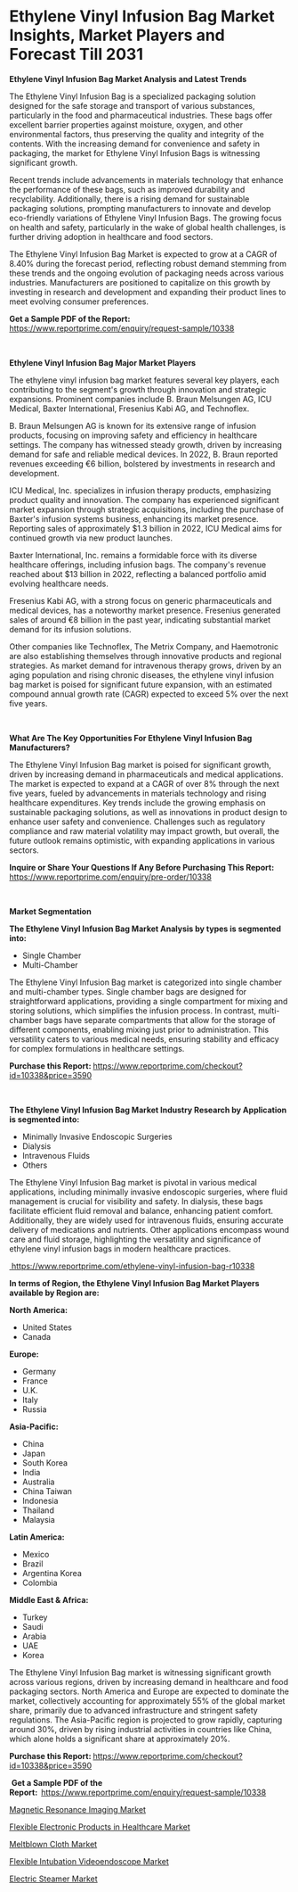 <p><h1>Ethylene Vinyl Infusion Bag Market Insights, Market Players and Forecast Till 2031</h1></p><p><strong>Ethylene Vinyl Infusion Bag Market Analysis and Latest Trends</strong></p>
<p><p>The Ethylene Vinyl Infusion Bag is a specialized packaging solution designed for the safe storage and transport of various substances, particularly in the food and pharmaceutical industries. These bags offer excellent barrier properties against moisture, oxygen, and other environmental factors, thus preserving the quality and integrity of the contents. With the increasing demand for convenience and safety in packaging, the market for Ethylene Vinyl Infusion Bags is witnessing significant growth.</p><p>Recent trends include advancements in materials technology that enhance the performance of these bags, such as improved durability and recyclability. Additionally, there is a rising demand for sustainable packaging solutions, prompting manufacturers to innovate and develop eco-friendly variations of Ethylene Vinyl Infusion Bags. The growing focus on health and safety, particularly in the wake of global health challenges, is further driving adoption in healthcare and food sectors. </p><p>The Ethylene Vinyl Infusion Bag Market is expected to grow at a CAGR of 8.40% during the forecast period, reflecting robust demand stemming from these trends and the ongoing evolution of packaging needs across various industries. Manufacturers are positioned to capitalize on this growth by investing in research and development and expanding their product lines to meet evolving consumer preferences.</p></p>
<p><strong>Get a Sample PDF of the Report:&nbsp;</strong> <a href="https://www.reportprime.com/enquiry/request-sample/10338?utm_campaign=5&utm_medium=2&utm_source=Github&utm_content=ia&utm_term=16112024&utm_id=ethylene-vinyl-infusion-bag">https://www.reportprime.com/enquiry/request-sample/10338</a></p>
<p>&nbsp;</p>
<p><strong>Ethylene Vinyl Infusion Bag Major Market Players</strong></p>
<p><p>The ethylene vinyl infusion bag market features several key players, each contributing to the segment's growth through innovation and strategic expansions. Prominent companies include B. Braun Melsungen AG, ICU Medical, Baxter International, Fresenius Kabi AG, and Technoflex.</p><p>B. Braun Melsungen AG is known for its extensive range of infusion products, focusing on improving safety and efficiency in healthcare settings. The company has witnessed steady growth, driven by increasing demand for safe and reliable medical devices. In 2022, B. Braun reported revenues exceeding €6 billion, bolstered by investments in research and development.</p><p>ICU Medical, Inc. specializes in infusion therapy products, emphasizing product quality and innovation. The company has experienced significant market expansion through strategic acquisitions, including the purchase of Baxter's infusion systems business, enhancing its market presence. Reporting sales of approximately $1.3 billion in 2022, ICU Medical aims for continued growth via new product launches.</p><p>Baxter International, Inc. remains a formidable force with its diverse healthcare offerings, including infusion bags. The company's revenue reached about $13 billion in 2022, reflecting a balanced portfolio amid evolving healthcare needs.</p><p>Fresenius Kabi AG, with a strong focus on generic pharmaceuticals and medical devices, has a noteworthy market presence. Fresenius generated sales of around €8 billion in the past year, indicating substantial market demand for its infusion solutions.</p><p>Other companies like Technoflex, The Metrix Company, and Haemotronic are also establishing themselves through innovative products and regional strategies. As market demand for intravenous therapy grows, driven by an aging population and rising chronic diseases, the ethylene vinyl infusion bag market is poised for significant future expansion, with an estimated compound annual growth rate (CAGR) expected to exceed 5% over the next five years.</p></p>
<p>&nbsp;</p>
<p><strong>What Are The Key Opportunities For Ethylene Vinyl Infusion Bag Manufacturers?</strong></p>
<p><p>The Ethylene Vinyl Infusion Bag market is poised for significant growth, driven by increasing demand in pharmaceuticals and medical applications. The market is expected to expand at a CAGR of over 8% through the next five years, fueled by advancements in materials technology and rising healthcare expenditures. Key trends include the growing emphasis on sustainable packaging solutions, as well as innovations in product design to enhance user safety and convenience. Challenges such as regulatory compliance and raw material volatility may impact growth, but overall, the future outlook remains optimistic, with expanding applications in various sectors.</p></p>
<p><strong>Inquire or Share Your Questions If Any Before Purchasing This Report:</strong> <a href="https://www.reportprime.com/enquiry/pre-order/10338?utm_campaign=5&utm_medium=2&utm_source=Github&utm_content=ia&utm_term=16112024&utm_id=ethylene-vinyl-infusion-bag">https://www.reportprime.com/enquiry/pre-order/10338</a></p>
<p>&nbsp;</p>
<p><strong>Market Segmentation</strong></p>
<p><strong>The Ethylene Vinyl Infusion Bag Market Analysis by types is segmented into:</strong></p>
<p><ul><li>Single Chamber</li><li>Multi-Chamber</li></ul></p>
<p><p>The Ethylene Vinyl Infusion Bag market is categorized into single chamber and multi-chamber types. Single chamber bags are designed for straightforward applications, providing a single compartment for mixing and storing solutions, which simplifies the infusion process. In contrast, multi-chamber bags have separate compartments that allow for the storage of different components, enabling mixing just prior to administration. This versatility caters to various medical needs, ensuring stability and efficacy for complex formulations in healthcare settings.</p></p>
<p><strong>Purchase this Report:&nbsp;</strong><a href="https://www.reportprime.com/checkout?id=10338&price=3590&utm_campaign=5&utm_medium=2&utm_source=Github&utm_content=ia&utm_term=16112024&utm_id=ethylene-vinyl-infusion-bag">https://www.reportprime.com/checkout?id=10338&price=3590</a></p>
<p>&nbsp;</p>
<p><strong>The Ethylene Vinyl Infusion Bag Market Industry Research by Application is segmented into:</strong></p>
<p><ul><li>Minimally Invasive Endoscopic Surgeries</li><li>Dialysis</li><li>Intravenous Fluids</li><li>Others</li></ul></p>
<p><p>The Ethylene Vinyl Infusion Bag market is pivotal in various medical applications, including minimally invasive endoscopic surgeries, where fluid management is crucial for visibility and safety. In dialysis, these bags facilitate efficient fluid removal and balance, enhancing patient comfort. Additionally, they are widely used for intravenous fluids, ensuring accurate delivery of medications and nutrients. Other applications encompass wound care and fluid storage, highlighting the versatility and significance of ethylene vinyl infusion bags in modern healthcare practices.</p></p>
<p><a href="https://www.reportprime.com/ethylene-vinyl-infusion-bag-r10338?utm_campaign=5&utm_medium=2&utm_source=Github&utm_content=ia&utm_term=16112024&utm_id=ethylene-vinyl-infusion-bag">&nbsp;https://www.reportprime.com/ethylene-vinyl-infusion-bag-r10338</a></p>
<p><strong>In terms of Region, the Ethylene Vinyl Infusion Bag Market Players available by Region are:</strong></p>
<p>
    <p> <strong> North America: </strong>
        <ul>
            <li>United States</li>
            <li>Canada</li>
        </ul>
        </p> 
    <p> <strong> Europe: </strong>
        <ul>
            <li>Germany</li>
            <li>France</li>
            <li>U.K.</li>
            <li>Italy</li>
            <li>Russia</li>
        </ul>
        </p> 
    <p> <strong> Asia-Pacific: </strong>
        <ul>
            <li>China</li>
            <li>Japan</li>
            <li>South Korea</li>
            <li>India</li>
            <li>Australia</li>
            <li>China Taiwan</li>
            <li>Indonesia</li>
            <li>Thailand</li>
            <li>Malaysia</li>
        </ul>
        </p> 
    <p> <strong> Latin America: </strong>
        <ul>
            <li>Mexico</li>
            <li>Brazil</li>
            <li>Argentina Korea</li>
            <li>Colombia</li>
        </ul>
        </p> 
    <p> <strong> Middle East & Africa: </strong>
        <ul>
            <li>Turkey</li>
            <li>Saudi</li>
            <li>Arabia</li>
            <li>UAE</li>
            <li>Korea</li>
        </ul>
    </p>
    </p>
<p><p>The Ethylene Vinyl Infusion Bag market is witnessing significant growth across various regions, driven by increasing demand in healthcare and food packaging sectors. North America and Europe are expected to dominate the market, collectively accounting for approximately 55% of the global market share, primarily due to advanced infrastructure and stringent safety regulations. The Asia-Pacific region is projected to grow rapidly, capturing around 30%, driven by rising industrial activities in countries like China, which alone holds a significant share at approximately 20%.</p></p>
<p><strong>Purchase this Report: </strong><a href="https://www.reportprime.com/checkout?id=10338&price=3590&utm_campaign=5&utm_medium=2&utm_source=Github&utm_content=ia&utm_term=16112024&utm_id=ethylene-vinyl-infusion-bag">https://www.reportprime.com/checkout?id=10338&price=3590</a></p>
<p>&nbsp;<strong>Get a Sample PDF of the Report:&nbsp;&nbsp;</strong><a href="https://www.reportprime.com/enquiry/request-sample/10338?utm_campaign=5&utm_medium=2&utm_source=Github&utm_content=ia&utm_term=16112024&utm_id=ethylene-vinyl-infusion-bag">https://www.reportprime.com/enquiry/request-sample/10338</a></p>
<p><strong></strong></p>
<p><p><a href="https://www.linkedin.com/pulse/magnetic-resonance-imaging-market-research-report-n7egf?utm_campaign=5&utm_medium=2&utm_source=Github&utm_content=ia&utm_term=16112024&utm_id=ethylene-vinyl-infusion-bag">Magnetic Resonance Imaging Market</a></p><p><a href="https://github.com/GroverBarry/Market-Research-Report-List-7/blob/main/flexible-electronic-products-in-healthcare-market.md?utm_campaign=5&utm_medium=2&utm_source=Github&utm_content=ia&utm_term=16112024&utm_id=ethylene-vinyl-infusion-bag">Flexible Electronic Products in Healthcare Market</a></p><p><a href="https://issuu.com/reportprime-2/docs/meltblown-cloth-market-size-2030.pp_b0e827374763eb?utm_campaign=5&utm_medium=2&utm_source=Github&utm_content=ia&utm_term=16112024&utm_id=ethylene-vinyl-infusion-bag">Meltblown Cloth Market</a></p><p><a href="https://github.com/lylyparadise/Market-Research-Report-List-5/blob/main/flexible-intubation-videoendoscope-market.md?utm_campaign=5&utm_medium=2&utm_source=Github&utm_content=ia&utm_term=16112024&utm_id=ethylene-vinyl-infusion-bag">Flexible Intubation Videoendoscope Market</a></p><p><a href="https://www.linkedin.com/pulse/emerging-electric-steamer-market-opportunities-analysis-0kzjc?utm_campaign=5&utm_medium=2&utm_source=Github&utm_content=ia&utm_term=16112024&utm_id=ethylene-vinyl-infusion-bag">Electric Steamer Market</a></p></p>